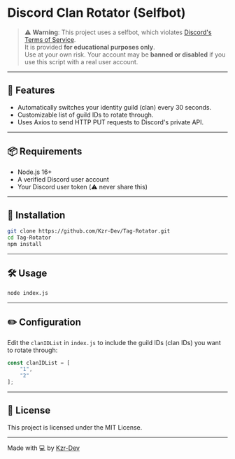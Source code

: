 # Discord Clan Rotator (Selfbot)

> ⚠️ **Warning**: This project uses a selfbot, which violates [Discord's Terms of Service](https://discord.com/terms).  
> It is provided **for educational purposes only**.  
> Use at your own risk. Your account may be **banned or disabled** if you use this script with a real user account.

---

## 🔧 Features

- Automatically switches your identity guild (clan) every 30 seconds.
- Customizable list of guild IDs to rotate through.
- Uses Axios to send HTTP PUT requests to Discord's private API.

---

## 📦 Requirements

- Node.js 16+
- A verified Discord user account
- Your Discord user token (⚠️ never share this)

---

## 🚀 Installation

```bash
git clone https://github.com/Kzr-Dev/Tag-Rotator.git
cd Tag-Rotator
npm install
````

---

## 🛠️ Usage

```bash
node index.js
```

---

## ✏️ Configuration

Edit the `clanIDList` in `index.js` to include the guild IDs (clan IDs) you want to rotate through:

```js
const clanIDList = [
    "1",
    "2"
];
```

---

## 📄 License

This project is licensed under the MIT License.

---

Made with 💻 by [Kzr-Dev](https://github.com/Kzr-Dev)
